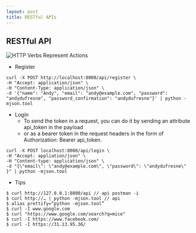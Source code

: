 ```yaml
---
layout: post
title: RESTful APIs
---
```


## RESTful API

![HTTP Verbs Represent Actions](https://uploads.toptal.io/blog/image/123414/toptal-blog-image-1498567452740-6773f3fd56484fa794cbf1dbfb9ebb38.png)

- Register

```
curl -X POST http://localhost:8000/api/register \
-H "Accept: application/json" \
-H "Content-Type: application/json" \
-d '{"name": "Andy", "email": "andy@example.com", "password": "andydufresne", "password_confirmation": "andydufresne"}' | python -mjson.tool
```

- Login
  - To send the token in a request, you can do it by sending an attribute api_token in the payload
  - or as a bearer token in the request headers in the form of Authorization: Bearer api_token.



```
curl -X POST localhost:8000/api/login \
-H "Accept: appliation/json" \
-H "Content-type: application/json" \
-d "{\"email\": \"andy@example.com\", \"password\": \"andydufresne\" }" | python -mjson.tool
```

- Tips

```
$ curl http://127.0.0.1:8000/api // api postman -i
$ curl http://… | python -mjson.tool // api
$ alias prettify=“python -mjson.tool”
$ curl -I www.google.com
$ curl "https://www.google.com/search?q=mice"
$ curl -I https://www.facebook.com/
$ curl -I https://31.13.95.36/
```
